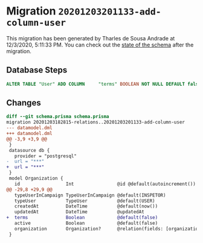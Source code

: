 # Migration `20201203201133-add-column-user`

This migration has been generated by Tharles de Sousa Andrade at 12/3/2020, 5:11:33 PM.
You can check out the [state of the schema](./schema.prisma) after the migration.

## Database Steps

```sql
ALTER TABLE "User" ADD COLUMN     "terms" BOOLEAN NOT NULL DEFAULT false
```

## Changes

```diff
diff --git schema.prisma schema.prisma
migration 20201203182815-relations..20201203201133-add-column-user
--- datamodel.dml
+++ datamodel.dml
@@ -3,9 +3,9 @@
 }
 datasource db {
   provider = "postgresql"
-  url = "***"
+  url = "***"
 }
 model Organization {
   id                 Int                @id @default(autoincrement())
@@ -29,8 +29,9 @@
   typeUserInCampaign TypeUserInCampaign @default(INSPETOR)
   typeUser           TypeUser           @default(USER)
   createdAt          DateTime           @default(now())
   updatedAt          DateTime           @updatedAt
+  terms              Boolean            @default(false)
   active             Boolean            @default(false)
   organization       Organization?      @relation(fields: [organizationId], references: [id])
 }
```


